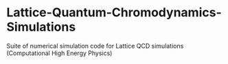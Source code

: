 # Lattice-Quantum-Chromodynamics-Simulations
Suite of numerical simulation code for Lattice QCD simulations (Computational High Energy Physics)

